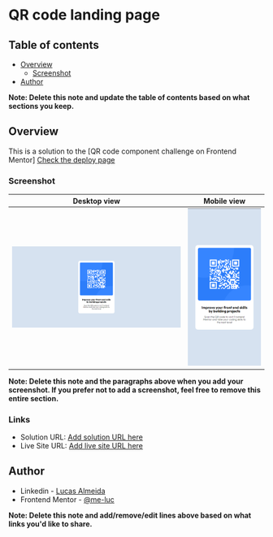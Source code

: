 # QR code landing page

## Table of contents

-   [Overview](#overview)
    -   [Screenshot](#screenshot)
-   [Author](#author)

**Note: Delete this note and update the table of contents based on what sections you keep.**

## Overview

This is a solution to the [QR code component challenge on Frontend Mentor]
[Check the deploy page](https://me-luc.github.io/qr-code-landing-page/)

### Screenshot

|          Desktop view          |          Mobile view          |
| :----------------------------: | :---------------------------: |
| ![](./images/desktop-view.png) | ![](./images/mobile-view.png) |

**Note: Delete this note and the paragraphs above when you add your screenshot. If you prefer not to add a screenshot, feel free to remove this entire section.**

### Links

-   Solution URL: [Add solution URL here](https://your-solution-url.com)
-   Live Site URL: [Add live site URL here](https://your-live-site-url.com)

## Author

-   Linkedin - [Lucas Almeida](https://www.linkedin.com/in/almeida-lucas1/)
-   Frontend Mentor - [@me-luc](https://www.frontendmentor.io/profile/me-luc)

**Note: Delete this note and add/remove/edit lines above based on what links you'd like to share.**
